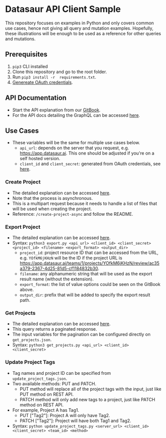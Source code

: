 # Datasaur API Client Sample

This repository focuses on examples in Python and only covers common use cases, hence not giving all query and mutation examples. Hopefully, these illustrations will be enough to be used as a reference for other queries and mutations.

## Prerequisites

1. `pip3` CLI installed
2. Clone this repository and go to the root folder.
3. Run `pip3 install -r  requirements.txt`.
4. [Genereate OAuth credentials](https://datasaurai.gitbook.io/datasaur/advanced/apis-docs/oauth-2.0).

## API Documentation

- Start the API explanation from our [GitBook](https://datasaurai.gitbook.io/datasaur/advanced/apis-docs).
- For the API docs detailing the GraphQL can be accessed [here](https://api-docs.datasaur.ai).

## Use Cases

- These variables will be the same for multiple use cases below.
  - `api_url`: depends on the server that you request, e.g. https://app.datasaur.ai. This one should be adjusted if you're on a self hosted version.
  - `client_id` and `client_secret`: generated from OAuth credentials, see [here](https://datasaurai.gitbook.io/datasaur/advanced/apis-docs/oauth-2.0).

### Create Project

- The detailed explanation can be accessed [here](https://datasaurai.gitbook.io/datasaur/advanced/apis-docs/create-new-project).
- Note that the process is asynchronous.
- This is a multipart request because it needs to handle a list of files that will be used when creating the project.
- Reference: `/create-project-async` and follow the README.

### Export Project

- The detailed explanation can be accessed [here](https://datasaurai.gitbook.io/datasaur/advanced/apis-docs/export-project).
- Syntax: `python3 export.py <api_url> <client_id> <client_secret> <project_id> <filename> <export_format> <output_dir>`
  - `project_id`: project resource ID that can be accessed from the URL, e.g. `YOfkM6jKHzN` will be the ID if the project URL is https://app.datasaur.ai/teams/1/projects/YOfkM6jKHzN/review/ac35a379-2367-4d25-81d5-cf1184832b30.
  - `filename`: any alphanumeric string that will be used as the export result name (without the extension).
  - `export_format`: the list of value options could be seen on the GitBook above.
  - `output_dir`: prefix that will be added to specify the export result path.

### Get Projects

- The detailed explanation can be accessed [here](https://datasaurai.gitbook.io/datasaur/advanced/apis-docs/get-list-of-projects).
- This query returns a paginated response.
- The input variables for the pagination can be configured directly on `get_projects.json`.
- Syntax: `python3 get_projects.py <api_url> <client_id> <client_secret>`

### Update Project Tags

- Tag names and project ID can be specified from `update_project_tags.json`.
- Two available methods: PUT and PATCH.
  - PUT method will replace all of the project tags with the input, just like PUT method on REST API.
  - PATCH method will only add new tags to a project, just like PATCH method on REST API.
- For example, Project A has Tag1.
  - PUT ["Tag2"]: Project A will only have Tag2.
  - PATCH ["Tag2"]: Project will have both Tag1 and Tag2.
- Syntax: `python update_project_tags.py <server_url> <client_id> <client_secret> <team_id> <method>`
